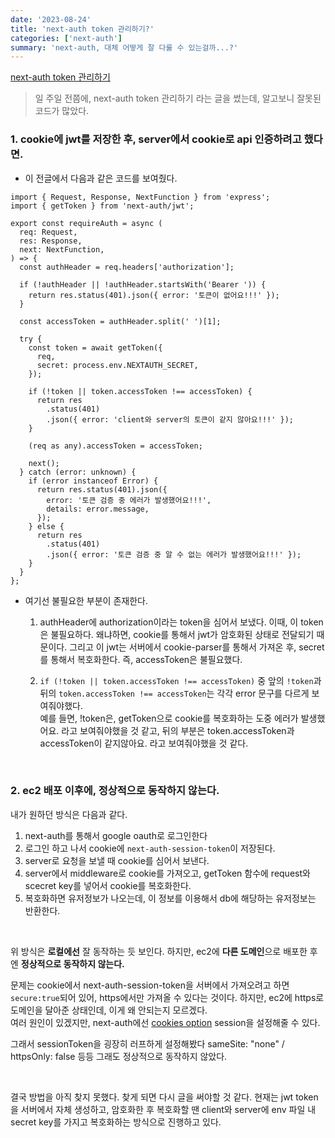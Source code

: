 ```yaml
---
date: '2023-08-24'
title: 'next-auth token 관리하기?'
categories: ['next-auth']
summary: 'next-auth, 대체 어떻게 잘 다룰 수 있는걸까...?'
---
```


[next-auth token 관리하기](https://geuni620.github.io/blog/2023/8/18/next-auth/)

> 일 주일 전쯤에, next-auth token 관리하기 라는 글을 썼는데, 알고보니 잘못된 코드가 많았다.

### 1. cookie에 jwt를 저장한 후, server에서 cookie로 api 인증하려고 했다면.

- 이 전글에서 다음과 같은 코드를 보여줬다.

```TSX
import { Request, Response, NextFunction } from 'express';
import { getToken } from 'next-auth/jwt';

export const requireAuth = async (
  req: Request,
  res: Response,
  next: NextFunction,
) => {
  const authHeader = req.headers['authorization'];

  if (!authHeader || !authHeader.startsWith('Bearer ')) {
    return res.status(401).json({ error: '토큰이 없어요!!!' });
  }

  const accessToken = authHeader.split(' ')[1];

  try {
    const token = await getToken({
      req,
      secret: process.env.NEXTAUTH_SECRET,
    });

    if (!token || token.accessToken !== accessToken) {
      return res
        .status(401)
        .json({ error: 'client와 server의 토큰이 같지 않아요!!!' });
    }

    (req as any).accessToken = accessToken;

    next();
  } catch (error: unknown) {
    if (error instanceof Error) {
      return res.status(401).json({
        error: '토큰 검증 중 에러가 발생했어요!!!',
        details: error.message,
      });
    } else {
      return res
        .status(401)
        .json({ error: '토큰 검증 중 알 수 없는 에러가 발생했어요!!!' });
    }
  }
};
```

- 여기선 불필요한 부분이 존재한다.

  1. authHeader에 authorization이라는 token을 심어서 보냈다.
     이때, 이 token은 불필요하다. 왜냐하면, cookie를 통해서 jwt가 암호화된 상태로 전달되기 때문이다.
     그리고 이 jwt는 서버에서 cookie-parser를 통해서 가져온 후, secret를 통해서 복호화한다.
     즉, accessToken은 불필요했다.

  2. `if (!token || token.accessToken !== accessToken)` 중 앞의 `!token`과 뒤의 `token.accessToken !== accessToken`는 각각 error 문구를 다르게 보여줘야했다.  
     예를 들면, !token은, getToken으로 cookie를 복호화하는 도중 에러가 발생했어요. 라고 보여줘야했을 것 같고, 뒤의 부분은 token.accessToken과 accessToken이 같지않아요. 라고 보여줘야했을 것 같다.

<br>

### 2. ec2 배포 이후에, 정상적으로 동작하지 않는다.

내가 원하던 방식은 다음과 같다.

1. next-auth를 통해서 google oauth로 로그인한다
2. 로그인 하고 나서 cookie에 `next-auth-session-token`이 저장된다.
3. server로 요청을 보낼 때 cookie를 심어서 보낸다.
4. server에서 middleware로 cookie를 가져오고, getToken 함수에 request와 scecret key를 넣어서 cookie를 복호화한다.
5. 복호화하면 유저정보가 나오는데, 이 정보를 이용해서 db에 해당하는 유저정보는 반환한다.

<br>

위 방식은 **로컬에선** 잘 동작하는 듯 보인다. 하지만, ec2에 **다른 도메인**으로 배포한 후엔 **정상적으로 동작하지 않는다.**

문제는 cookie에서 next-auth-session-token을 서버에서 가져오려고 하면 `secure:true`되어 있어, https에서만 가져올 수 있다는 것이다.
하지만, ec2에 https로 도메인을 달아준 상태인데, 이게 왜 안되는지 모르겠다.  
여러 원인이 있겠지만, next-auth에선 [cookies option](https://next-auth.js.org/configuration/options#cookies) session을 설정해줄 수 있다.

그래서 sessionToken을 굉장히 러프하게 설정해봤다 sameSite: "none" / httpsOnly: false 등등
그래도 정상적으로 동작하지 않았다.

<br>

결국 방법을 아직 찾지 못했다. 찾게 되면 다시 글을 써야할 것 같다.
현재는 jwt token을 서버에서 자체 생성하고, 암호화한 후 복호화할 땐 client와 server에 env 파일 내 secret key를 가지고 복호화하는 방식으로 진행하고 있다.
